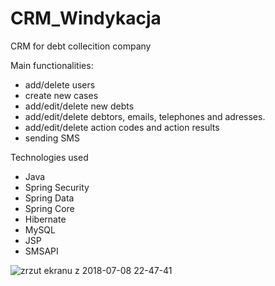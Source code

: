 # CRM_Windykacja

CRM for debt collecition company

Main functionalities:
- add/delete users
- create new cases
- add/edit/delete new debts
- add/edit/delete debtors, emails, telephones and adresses.
- add/edit/delete action codes and action results
- sending SMS


Technologies used
- Java
- Spring Security
- Spring Data
- Spring Core 
- Hibernate
- MySQL
- JSP
- SMSAPI

![zrzut ekranu z 2018-07-08 22-47-41](https://user-images.githubusercontent.com/40527420/42423851-ae1b9be0-8301-11e8-8822-716c9e3c4ed3.png)
